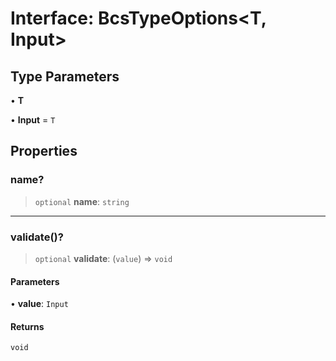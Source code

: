 # Interface: BcsTypeOptions\<T, Input\>

## Type Parameters

• **T**

• **Input** = `T`

## Properties

### name?

> `optional` **name**: `string`

***

### validate()?

> `optional` **validate**: (`value`) => `void`

#### Parameters

• **value**: `Input`

#### Returns

`void`
